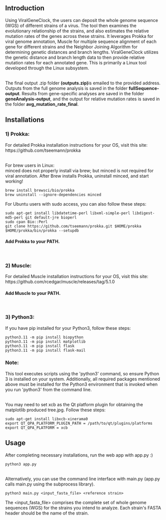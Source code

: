 <h2> Introduction </h2>
Using ViralGeneClock, the users can deposit the whole genome sequence (WGS) of different strains of a virus. The tool then examines the evolutionary relationship of the strains, and also estimates the relative mutation rates of the genes across these strains. It leverages Prokka for viral genome annotation, Muscle for multiple sequence alignment of each gene for different strains and the Neighbor Joining Algorithm for determining genetic distances and branch lengths. ViralGeneClock utilizes the genetic distance and branch length data to then provide relative mutation rates for each annotated gene. This is primarily a Linux tool developed through the Linux subsystem.<br> <br>

The final output .zip folder <b>(outputs.zip)</b>is emailed to the provided address. Outputs from the full genome analysis is saved in the folder <b>fullSequence-output</b>. Results from gene-specific analyses are saved in the folder <b>geneAnalysis-output</b>, and the output for relative mutation rates is saved in the folder <b>avg_mutation_rate_final</b>.

<h2> Installations </h2>
<h3>1) Prokka:</h3> For detailed Prokka installation instructions for your OS, visit this site: https://github.com/tseemann/prokka <br> <br>
 
For brew users in Linux: <br>
minced does not properly install via brew; but minced is not required for viral annotation. After Brew installs Prokka, uninstall minced, and start working!

 ```shell
brew install brewsci/bio/prokka
brew uninstall --ignore-dependencies minced
```

For Ubuntu users with sudo access, you can also follow these steps:
```shell
sudo apt-get install libdatetime-perl libxml-simple-perl libdigest-md5-perl git default-jre bioperl
sudo cpan Bio::Perl
git clone https://github.com/tseemann/prokka.git $HOME/prokka
$HOME/prokka/bin/prokka --setupdb
```
<h4> Add Prokka to your PATH. </h4> <br>

<h3>2) Muscle:</h3> For detailed Muscle installation instructions for your OS, visit this site: https://github.com/rcedgar/muscle/releases/tag/5.1.0  <br>
<h4> Add Muscle to your PATH. </h4> <br>

<h3>3) Python3:</h3>

If you have pip installed for your Python3, follow these steps:

```shell
python3.11 -m pip install biopython
python3.11 -m pip install matplotlib
python3.11 -m pip install flask
python3.11 -m pip install flask-mail
```

<h3>Note: </h3>This tool executes scripts using the 'python3' command, so ensure Python 3 is installed on your system. Additionally, all required packages mentioned above must be installed for the Python3 environment that is invoked when you run 'python3' from the command line. <br> <br>

You may need to set xcb as the Qt platform plugin for obtaining the matplotlib produced tree.jpg. Follow these steps:

```shell
sudo apt-get install libxcb-xinerama0
export QT_QPA_PLATFORM_PLUGIN_PATH = /path/to/qt/plugins/platforms
export QT_QPA_PLATFORM = xcb

```

<h2> Usage </h2>

After completing necessary installations, run the web app with app.py :) <br>

 ```shell
python3 app.py
```

<br> 
Alternatively, you can use the command line interface with main.py (app.py calls main.py using the subprocess library). <br>

 ```shell
python3 main.py <input_fasta_file> <reference strain>
```

The <input_fasta_file> comprises the complete set of whole genome sequences (WGS) for the strains you intend to analyze. Each strain's FASTA header should be the name of the strain.


